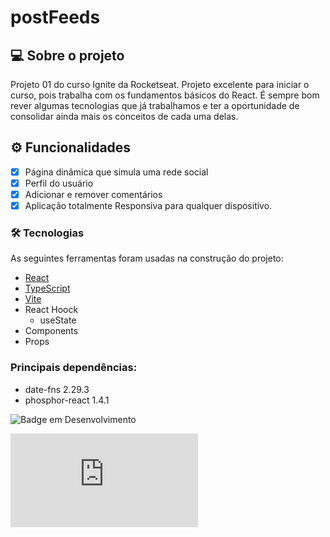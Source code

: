 # postFeeds

## 💻 Sobre o projeto

Projeto 01 do curso Ignite da Rocketseat. Projeto excelente para iniciar o curso, pois trabalha com os fundamentos básicos do React.
É sempre bom rever algumas tecnologias que já trabalhamos e ter a oportunidade de consolidar ainda mais os conceitos de cada uma delas.

## ⚙️ Funcionalidades
- [x] Página dinâmica que simula uma rede social
- [x] Perfil do usuário
- [x] Adicionar e remover comentários
- [x] Aplicação totalmente Responsiva para qualquer dispositivo.

### 🛠 Tecnologias

As seguintes ferramentas foram usadas na construção do projeto:

- [React](https://pt-br.reactjs.org)
- [TypeScript](https://www.typescriptlang.org/)
- [Vite](https://vitejs.dev/guide/#scaffolding-your-first-vite-project)
- React Hoock
   - useState
- Components
- Props


### Principais dependências:
 - date-fns 2.29.3
 - phosphor-react 1.4.1


![Badge em Desenvolvimento](http://img.shields.io/static/v1?label=STATUS&message=EM%20DESENVOLVIMENTO&color=orange&style=for-the-badge)

[![GitHub license](https://badgen.net/github/license/Naereen/Strapdown.js)](https://github.com/Naereen/StrapDown.js/blob/master/LICENSE)
